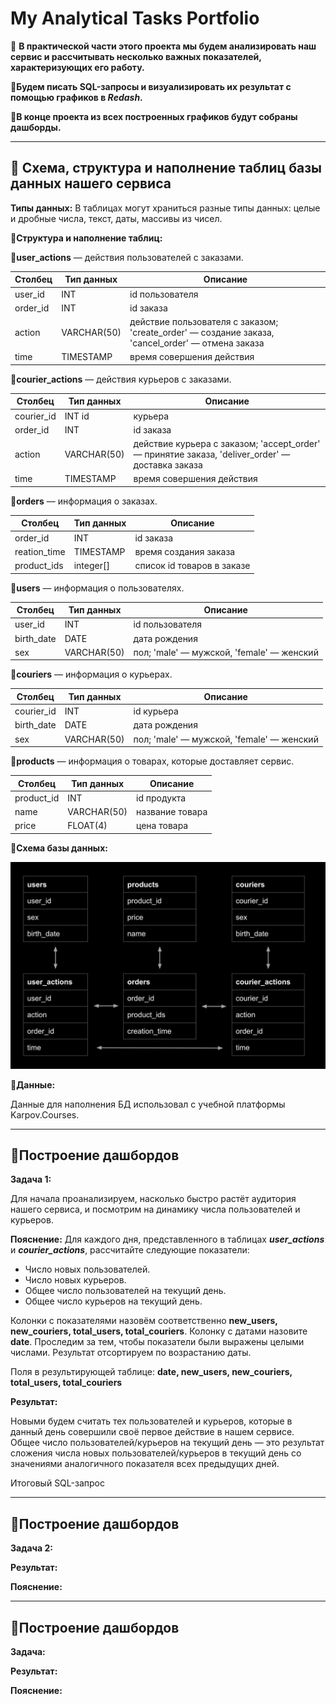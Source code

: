 # My Analytical Tasks Portfolio
📌 **В практической части этого проекта мы будем анализировать наш сервис и рассчитывать несколько важных показателей, характеризующих его работу.** 

📌**Будем писать SQL-запросы и визуализировать их результат с помощью графиков в _Redash_.**

📌**В конце проекта из всех построенных графиков будут собраны дашборды.**

------------

 ## 🔵 Схема, структура и наполнение таблиц базы данных нашего сервиса
**Типы данных:** В таблицах могут храниться разные типы данных: целые и дробные числа, текст, даты, массивы из чисел. 

**🔷Структура и наполнение таблиц:** 

**💠user_actions** — действия пользователей с заказами.

| Столбец  | Тип данных  | Описание                                                                                          |
|----------|-------------|---------------------------------------------------------------------------------------------------|
| user_id  | INT         | id пользователя                                                                                   |
| order_id | INT         | id заказа                                                                                         |
| action   | VARCHAR(50) | действие пользователя с заказом; 'create_order' — создание заказа, 'cancel_order' — отмена заказа |
| time     | TIMESTAMP   | время совершения действия                                                                         |



**💠courier_actions** — действия курьеров с заказами.

| Столбец    | 	Тип данных | 	Описание                                                                                        |
|------------|-------------|--------------------------------------------------------------------------------------------------|
| courier_id | 	INT	id     | курьера                                                                                          |
| order_id   | INT	        | id заказа                                                                                        |
| action     | VARCHAR(50) | 	действие курьера с заказом; 'accept_order' — принятие заказа, 'deliver_order' — доставка заказа |
| time	      | TIMESTAMP   | 	время совершения действия                                                                       |

**💠orders** — информация о заказах.

| Столбец	      | Тип данных | 	Описание                  |
|---------------|------------|----------------------------|
| order_id	     | INT	       | id заказа                  | 
| reation_time	 | TIMESTAMP	 | время создания заказа      |
| product_ids	  | integer[]	 | список id товаров в заказе |

**💠users** — информация о пользователях.

| Столбец	     | Тип данных   | 	Описание                                 |
|--------------|--------------|-------------------------------------------|
| user_id 	    | INT 	        | id пользователя                           |
| birth_date 	 | DATE	        | дата рождения                             |
| sex 	        | VARCHAR(50)	 | пол; 'male' — мужской, 'female' — женский |

**💠couriers** — информация о курьерах.

| Столбец	   | Тип данных	  | Описание                                   |
|------------|--------------|--------------------------------------------|
| courier_id | 	INT         | 	id курьера                                |
| birth_date | 	DATE        | 	дата рождения                             |
| sex        | 	VARCHAR(50) | 	пол; 'male' — мужской, 'female' — женский |

**💠products** — информация о товарах, которые доставляет сервис.

| Столбец	   | Тип данных    | 	Описание       |
|------------|---------------|-----------------|
| product_id | 	INT          | 	id продукта    |
| name       | 	VARCHAR(50)	 | название товара |
| price      | 	FLOAT(4)     | 	цена товара    |

**🔷Схема базы данных:** 

![img.png](img.png)

**🔷Данные:**

Данные для наполнения БД использовал с учебной платформы Karpov.Courses.

------------

## 🔵Построение дашбордов

**Задача 1:** 

Для начала проанализируем, насколько быстро растёт аудитория нашего сервиса, и посмотрим на динамику числа пользователей и курьеров.

**Пояснение:** Для каждого дня, представленного в таблицах _**user_actions**_ и _**courier_actions**_, рассчитайте следующие показатели:

* Число новых пользователей.
* Число новых курьеров.
* Общее число пользователей на текущий день.
* Общее число курьеров на текущий день.

Колонки с показателями назовём соответственно **new_users, new_couriers, total_users, total_couriers**. Колонку с датами назовите **date**. Проследим за тем, чтобы показатели были выражены целыми числами. Результат отсортируем по возрастанию даты.

Поля в результирующей таблице: **date, new_users, new_couriers, total_users, total_couriers**

**Результат:** 

Новыми будем считать тех пользователей и курьеров, которые в данный день совершили своё первое действие в нашем сервисе. Общее число пользователей/курьеров на текущий день — это результат сложения числа новых пользователей/курьеров в текущий день со значениями аналогичного показателя всех предыдущих дней.

Итоговый SQL-запрос 



------------

## 🔵Построение дашбордов

**Задача 2:** 

**Результат:** 

**Пояснение:** 

------------

## 🔵Построение дашбордов

**Задача:** 

**Результат:** 

**Пояснение:** 
